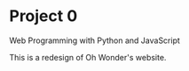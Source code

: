 # Project 0

Web Programming with Python and JavaScript

This is a redesign of Oh Wonder's website.
